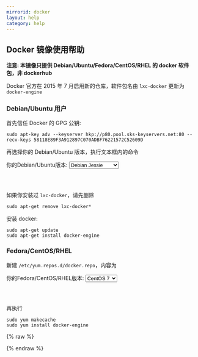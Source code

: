 ```yaml
---
mirrorid: docker 
layout: help
category: help
---
```


## Docker 镜像使用帮助

**注意: 本镜像只提供 Debian/Ubuntu/Fedora/CentOS/RHEL 的 docker 软件包，非 dockerhub**

Docker 官方在 2015 年 7 月启用新的仓库，软件包名由 `lxc-docker` 更新为 `docker-engine`


### Debian/Ubuntu 用户

首先信任 Docker 的 GPG 公钥:

```
sudo apt-key adv --keyserver hkp://p80.pool.sks-keyservers.net:80 --recv-keys 58118E89F3A912897C070ADBF76221572C52609D
```

再选择你的 Debian/Ubuntu 版本，执行文本框内的命令

<form class="form-inline">
<div class="form-group">
	<label>你的Debian/Ubuntu版本: </label>
	<select class="form-control release-select" data-template="#apt-template" data-target="#apt-content">
	  <option data-release="debian-wheezy">Debian Wheezy</option>
	  <option data-release="debian-jessie" selected>Debian Jessie</option>
	  <option data-release="debian-stretch">Debian Strech</option>
	  <option data-release="ubuntu-precise">Ubuntu 12.04 LTS</option>
	  <option data-release="ubuntu-trusty">Ubuntu 14.04 LTS</option>
	  <option data-release="ubuntu-utopic">Ubuntu 14.10</option>
	  <option data-release="ubuntu-vivid">Ubuntu 15.04</option>
	  <option data-release="ubuntu-wily">Ubuntu 15.10</option>
	</select>
</div>
</form>

<p></p>
<pre>
<code id="apt-content">
</code>
</pre>

如果你安装过 `lxc-docker`，请先删除

```
sudo apt-get remove lxc-docker*
```

安装 docker:

```
sudo apt-get update
sudo apt-get install docker-engine
```

<script id="apt-template" type="x-tmpl-markup">
echo "deb https://mirrors.tuna.tsinghua.edu.cn/docker/apt/repo {{release_name}} main" | sudo tee /etc/apt/sources.list.d/docker.list
</script>

### Fedora/CentOS/RHEL

新建 `/etc/yum.repos.d/docker.repo`，内容为

<form class="form-inline">
<div class="form-group">
	<label>你的Fedora/CentOS/RHEL版本: </label>
	<select class="form-control release-select" data-template="#yum-template" data-target="#yum-content">
	  <option data-release="centos/6">CentOS 6</option>
	  <option data-release="centos/7" selected>CentOS 7</option>
	  <option data-release="centos/6">RHEL 6</option>
	  <option data-release="centos/7">RHEL 7</option>
	  <option data-release="fedora/20">Fedora 20</option>
	  <option data-release="fedora/21">Fedora 21</option>
	  <option data-release="fedora/22">Fedora 22</option>
	</select>
</div>
</form>

<p></p>
<pre>
<code id="yum-content">
</code>
</pre>


再执行 

```
sudo yum makecache
sudo yum install docker-engine
```

{% raw %}
<script id="yum-template" type="x-tmpl-markup">
[dockerrepo]
name=Docker Repository
baseurl=https://mirrors.tuna.tsinghua.edu.cn/docker/yum/repo/main/{{release_name}}
enabled=1
gpgcheck=1
gpgkey=https://mirrors.tuna.tsinghua.edu.cn/docker/yum/gpg
</script>
{% endraw %}
